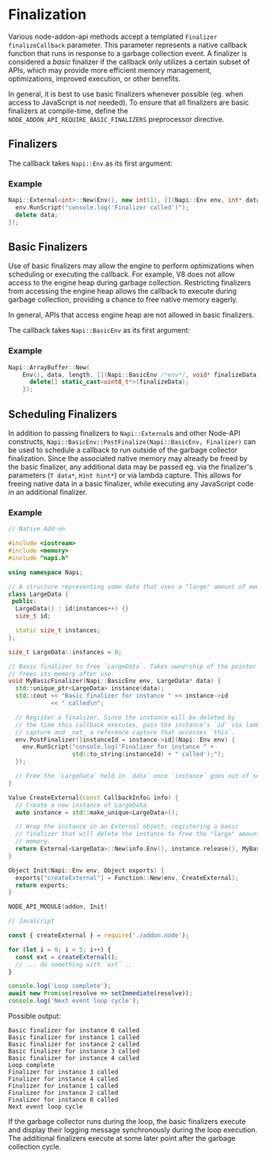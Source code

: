 # Finalization

Various node-addon-api methods accept a templated `Finalizer finalizeCallback`
parameter. This parameter represents a native callback function that runs in
response to a garbage collection event. A finalizer is considered a _basic_
finalizer if the callback only utilizes a certain subset of APIs, which may
provide more efficient memory management, optimizations, improved execution, or
other benefits.

In general, it is best to use basic finalizers whenever possible (eg. when
access to JavaScript is _not_ needed). To ensure that all finalizers are basic
finalizers at compile-time, define the `NODE_ADDON_API_REQUIRE_BASIC_FINALIZERS`
preprocessor directive.

## Finalizers

The callback takes `Napi::Env` as its first argument:

### Example

```cpp
Napi::External<int>::New(Env(), new int(1), [](Napi::Env env, int* data) {
  env.RunScript("console.log('Finalizer called')");
  delete data;
});
```

## Basic Finalizers

Use of basic finalizers may allow the engine to perform optimizations when
scheduling or executing the callback. For example, V8 does not allow access to
the engine heap during garbage collection. Restricting finalizers from accessing
the engine heap allows the callback to execute during garbage collection,
providing a chance to free native memory eagerly.

In general, APIs that access engine heap are not allowed in basic finalizers.

The callback takes `Napi::BasicEnv` as its first argument:

### Example

```cpp
Napi::ArrayBuffer::New(
    Env(), data, length, [](Napi::BasicEnv /*env*/, void* finalizeData) {
      delete[] static_cast<uint8_t*>(finalizeData);
    });
```

## Scheduling Finalizers

In addition to passing finalizers to `Napi::External`s and other Node-API
constructs, `Napi::BasicEnv::PostFinalize(Napi::BasicEnv, Finalizer)` can be
used to schedule a callback to run outside of the garbage collector
finalization. Since the associated native memory may already be freed by the
basic finalizer, any additional data may be passed eg. via the finalizer's
parameters (`T data*`, `Hint hint*`) or via lambda capture. This allows for
freeing native data in a basic finalizer, while executing any JavaScript code in
an additional finalizer.

### Example

```cpp
// Native Add-on

#include <iostream>
#include <memory>
#include "napi.h"

using namespace Napi;

// A structure representing some data that uses a "large" amount of memory.
class LargeData {
 public:
  LargeData() : id(instances++) {}
  size_t id;

  static size_t instances;
};

size_t LargeData::instances = 0;

// Basic finalizer to free `LargeData`. Takes ownership of the pointer and
// frees its memory after use.
void MyBasicFinalizer(Napi::BasicEnv env, LargeData* data) {
  std::unique_ptr<LargeData> instance(data);
  std::cout << "Basic finalizer for instance " << instance->id
            << " called\n";

  // Register a finalizer. Since the instance will be deleted by
  // the time this callback executes, pass the instance's `id` via lambda copy
  // capture and _not_ a reference capture that accesses `this`.
  env.PostFinalizer([instanceId = instance->id](Napi::Env env) {
    env.RunScript("console.log('Finalizer for instance " +
                  std::to_string(instanceId) + " called');");
  });

  // Free the `LargeData` held in `data` once `instance` goes out of scope.
}

Value CreateExternal(const CallbackInfo& info) {
  // Create a new instance of LargeData.
  auto instance = std::make_unique<LargeData>();

  // Wrap the instance in an External object, registering a basic
  // finalizer that will delete the instance to free the "large" amount of
  // memory.
  return External<LargeData>::New(info.Env(), instance.release(), MyBasicFinalizer);
}

Object Init(Napi::Env env, Object exports) {
  exports["createExternal"] = Function::New(env, CreateExternal);
  return exports;
}

NODE_API_MODULE(addon, Init)
```

```js
// JavaScript

const { createExternal } = require('./addon.node');

for (let i = 0; i < 5; i++) {
  const ext = createExternal();
  // ... do something with `ext` ..
}

console.log('Loop complete');
await new Promise(resolve => setImmediate(resolve));
console.log('Next event loop cycle');
```

Possible output:

```
Basic finalizer for instance 0 called
Basic finalizer for instance 1 called
Basic finalizer for instance 2 called
Basic finalizer for instance 3 called
Basic finalizer for instance 4 called
Loop complete
Finalizer for instance 3 called
Finalizer for instance 4 called
Finalizer for instance 1 called
Finalizer for instance 2 called
Finalizer for instance 0 called
Next event loop cycle
```

If the garbage collector runs during the loop, the basic finalizers execute and
display their logging message synchronously during the loop execution. The
additional finalizers execute at some later point after the garbage collection
cycle.
